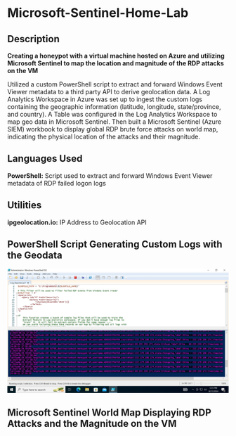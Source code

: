 # Microsoft-Sentinel-Home-Lab

## Description 

**Creating a honeypot with a virtual machine hosted on Azure and utilizing Microsoft Sentinel to map the location and magnitude of the RDP attacks on the VM**

Utilized a custom PowerShell script to extract and forward Windows Event Viewer metadata to a third party API to derive geolocation data. A Log Analytics Workspace in Azure was set up to ingest the custom logs containing the geographic information (latitude, longitude, state/province, and country). A Table was configured in the Log Analytics Workspace to map geo data in Microsoft Sentinel. Then built a Microsoft Sentinel (Azure SIEM) workbook to display global RDP brute force attacks on world map, indicating the physical location of the attacks and their magnitude.

## Languages Used

**PowerShell:** Script used to extract and forward Windows Event Viewer metadata of RDP failed logon logs

## Utilities

**ipgeolocation.io:** IP Address to Geolocation API

## PowerShell Script Generating Custom Logs with the Geodata

![PowerShell Script Screenshot](https://github.com/AaronRMartinez/Microsoft-Sentinel-Home-Lab/blob/main/AzureSIEM_Powershell_Log_Exporter.jpg)

## Microsoft Sentinel World Map Displaying RDP Attacks and the Magnitude on the VM
